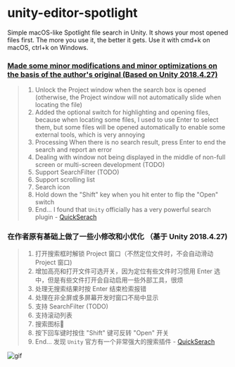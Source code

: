 # unity-editor-spotlight
Simple macOS-like Spotlight file search in Unity. It shows your most opened files first. The more you use it, the better it gets. Use it with cmd+k on macOS, ctrl+k on Windows.

### [Made some minor modifications and minor optimizations on the basis of the author's original (Based on Unity 2018.4.27)](https://github.com/Darcy97/unity-editor-spotlight)

> 1. Unlock the Project window when the search box is opened (otherwise, the Project window will not automatically slide when locating the file)
> 2. Added the optional switch for highlighting and opening files, because when locating some files, I used to use Enter to select them, but some files will be opened automatically to enable some external tools, which is very annoying
> 3. Processing When there is no search result, press Enter to end the search and report an error
> 4. Dealing with window not being displayed in the middle of non-full screen or multi-screen development (TODO)
> 5. Support SearchFilter (TODO)
> 6. Support scrolling list
> 7. Search icon
> 8. Hold down the "Shift" key when you hit enter to flip the "Open" switch
> 9. End... I found that `Unity` officially has a very powerful search plugin - [QuickSerach](https://docs.unity3d.com/Packages/com.unity.quicksearch@1.5/manual/index.html)

### 在作者原有基础上做了一些小修改和小优化 （基于 Unity 2018.4.27)
> 1. 打开搜索框时解锁 Project 窗口（不然定位文件时，不会自动滑动 Project 窗口)
> 2. 增加高亮和打开文件可选开关，因为定位有些文件时习惯用 Enter 选中，但是有些文件打开会自动启用一些外部工具，很烦
> 3. 处理无搜索结果时按 Enter 结束检索报错
> 4. 处理在非全屏或多屏幕开发时窗口不局中显示
> 5. 支持 SearchFilter (TODO)
> 6. 支持滚动列表
> 7. 搜索图标🤪
> 8. 按下回车键时按住 "Shift" 键可反转 "Open" 开关
> 9. End... 发现 `Unity` 官方有一个非常强大的搜索插件 - [QuickSerach](https://docs.unity3d.com/Packages/com.unity.quicksearch@1.5/manual/index.html)

![gif](https://i.giphy.com/media/3ohs4lLUapZ9D19poA/source.gif)
